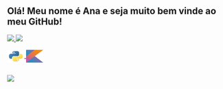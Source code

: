 ## Olá! Meu nome é Ana e seja muito bem vinde ao meu GitHub!
<div>
    <a href="https://github.com/AnaLuizaMarques">
  <img height="180em" src="https://github-readme-stats.vercel.app/api?username=AnaLuizaMarques&show_icons=true&theme=dracula&include_all_commits=true&count_private=true"/>
  <img height="180em" src="https://github-readme-stats.vercel.app/api/top-langs/?username=AnaLuizaMarques&layout=compact&langs_count=16&theme=dracula"/>
</div>
  <div style="display: inline_block"><br>
    <img align="center" alt="Ana-Python" height="30" width="40" src="https://raw.githubusercontent.com/devicons/devicon/master/icons/python/python-original.svg">
    <img align="center" alt="Ana-Python" height="30" width="40" src="https://github.com/devicons/devicon/blob/master/icons/kotlin/kotlin-original.svg">
</div>
  
  ##
 
<div> 
     <a href="https://www.linkedin.com/in/analuizasmarques/" target="_blank"><img src="https://img.shields.io/badge/LinkedIn-0077B5?style=for-the-badge&logo=linkedin&logoColor=white" target="_blank"></a> 
  
